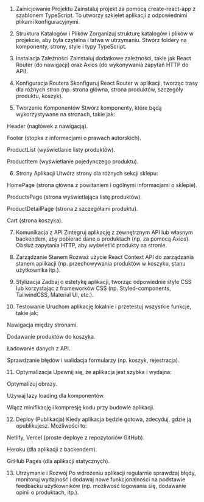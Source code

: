 1. Zainicjowanie Projektu
Zainstaluj projekt za pomocą create-react-app z szablonem TypeScript. To utworzy szkielet aplikacji z odpowiednimi plikami konfiguracyjnymi.

2. Struktura Katalogów i Plików
Zorganizuj strukturę katalogów i plików w projekcie, aby była czytelna i łatwa w utrzymaniu. Stwórz foldery na komponenty, strony, style i typy TypeScript.

3. Instalacja Zależności
Zainstaluj dodatkowe zależności, takie jak React Router (do nawigacji) oraz Axios (do wykonywania zapytań HTTP do API).

4. Konfiguracja Routera
Skonfiguruj React Router w aplikacji, tworząc trasy dla różnych stron (np. strona główna, strona produktów, szczegóły produktu, koszyk).

<!-- npm install react-router-dom -->

5. Tworzenie Komponentów
Stwórz komponenty, które będą wykorzystywane na stronach, takie jak:

Header (nagłówek z nawigacją).

Footer (stopka z informacjami o prawach autorskich).

ProductList (wyświetlanie listy produktów).

ProductItem (wyświetlanie pojedynczego produktu).

<!--pobrałem- skompresowałem zdjęcia -->

6. Strony Aplikacji
Utwórz strony dla różnych sekcji sklepu:

HomePage (strona główna z powitaniem i ogólnymi informacjami o sklepie).

ProductsPage (strona wyświetlająca listę produktów).

ProductDetailPage (strona z szczegółami produktu).

Cart (strona koszyka).

7. Komunikacja z API
Zintegruj aplikację z zewnętrznym API lub własnym backendem, aby pobierać dane o produktach (np. za pomocą Axios). Obsłuż zapytania HTTP, aby wyświetlić produkty na stronie.

8. Zarządzanie Stanem
Rozważ użycie React Context API do zarządzania stanem aplikacji (np. przechowywania produktów w koszyku, stanu użytkownika itp.).

9. Stylizacja
Zadbaj o estetykę aplikacji, tworząc odpowiednie style CSS lub korzystając z frameworków CSS (np. Styled-components, TailwindCSS, Material UI, etc.).

10. Testowanie
Uruchom aplikację lokalnie i przetestuj wszystkie funkcje, takie jak:

Nawigacja między stronami.

Dodawanie produktów do koszyka.

Ładowanie danych z API.

Sprawdzanie błędów i walidacja formularzy (np. koszyk, rejestracja).

11. Optymalizacja
Upewnij się, że aplikacja jest szybka i wydajna:

Optymalizuj obrazy.

Używaj lazy loading dla komponentów.

Włącz minifikację i kompresję kodu przy budowie aplikacji.

12. Deploy (Publikacja)
Kiedy aplikacja będzie gotowa, zdecyduj, gdzie ją opublikujesz. Możliwości to:

Netlify, Vercel (proste deploye z repozytoriów GitHub).

Heroku (dla aplikacji z backendem).

GitHub Pages (dla aplikacji statycznych).

13. Utrzymanie i Rozwój
Po wdrożeniu aplikacji regularnie sprawdzaj błędy, monitoruj wydajność i dodawaj nowe funkcjonalności na podstawie feedbacku użytkowników (np. możliwość logowania się, dodawanie opinii o produktach, itp.).